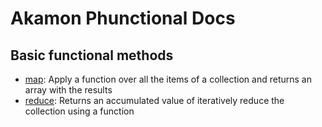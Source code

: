# Akamon Phunctional Docs

## Basic functional methods

 * [map](functions/map.md): Apply a function over all the items of a collection and returns an array with the results
 * [reduce](functions/reduce.md): Returns an accumulated value of iteratively reduce the collection using a function
